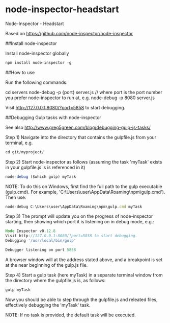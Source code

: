 # node-inspector-headstart
Node-Inspector - Headstart

Based on https://github.com/node-inspector/node-inspector

##Install node-inspector

Install node-inspector globally

```javascript
npm install node-inspector -g
```

##How to use

Run the following commands:

cd servers
node-debug -p {port} server.js  // where port is the port number you prefer node-inspector to run at, e.g. node-debug -p 8080 server.js

Visit http://127.0.0.1:8080/?port=5858 to start debugging.

##Debugging Gulp tasks with node-inspector

See also http://www.greg5green.com/blog/debugging-gulp-js-tasks/

Step 1) Navigate into the directory that contains the gulpfile.js from your terminal, e.g.

```javascript
cd git/myproject/
```

Step 2) Start node-inspector as follows (assuming the task 'myTask' exists in your gulpfile.js is is referenced in it)

```javascript
node-debug ($which gulp) myTask
```

NOTE: To do this on Windows, first find the full path to the gulp executable (gulp.cmd). For example, 'C:\Users\user\AppData\Roaming\npm\gulp.cmd'). Then use:

```javascript
node-debug C:\Users\user\AppData\Roaming\npm\gulp.cmd myTask
```

Step 3) The prompt will update you on the progress of node-inspector starting, then showing which port it is listening on in debug mode, e.g.:

```javascript
Node Inspector v0.12.8
Visit http://127.0.0.1:8080/?port=5858 to start debugging.
Debugging '/usr/local/bin/gulp'

Debugger listening on port 5858
```

A browser window will at the address stated above, and a breakpoint is set at the near beginning of the gulp.js file. 

Step 4) Start a gulp task (here myTask) in a separate terminal window from the directory where the gulpfile.js is, as follows:

```javascript
gulp myTask
```

Now you should be able to step through the gulpfile.js and releated files, effectively debugging the 'myTask' task.

NOTE: If no task is provided, the default task will be executed.







